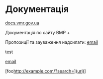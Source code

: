 # Документація

[docs.vmr.gov.ua](https://docs.vmr.gov.ua)

Документація по сайту ВМР
+


Пропозиції та зауваження надсилати: [email](mailto:steven13@vmr.gov.ua?subject=https://docs.vmr.gov.ua/)
 
 test
 
[email](mailto:steven13@vmr.gov.ua?subject=(url))

[foo<http://example.com/?search=](uri)>]
